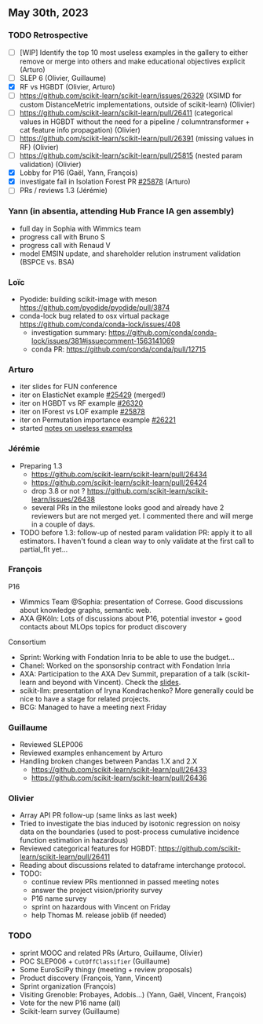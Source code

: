 ## May 30th, 2023

### TODO Retrospective

- [ ] [WIP] Identify the top 10 most useless examples in the gallery to either remove or merge into others and make educational objectives explicit (Arturo)
- [ ] SLEP 6 (Olivier, Guillaume)
- [x] RF vs HGBDT (Olivier, Arturo)
- [ ] https://github.com/scikit-learn/scikit-learn/issues/26329 (XSIMD for custom DistanceMetric implementations, outside of scikit-learn) (Olivier)
- [ ] https://github.com/scikit-learn/scikit-learn/pull/26411 (categorical values in HGBDT without the need for a pipeline / columntransformer + cat feature info propagation)  (Olivier)
- [ ] https://github.com/scikit-learn/scikit-learn/pull/26391 (missing values in RF) (Olivier)
- [ ] https://github.com/scikit-learn/scikit-learn/pull/25815 (nested param validation) (Olivier)
- [x] Lobby for P16 (Gaël, Yann, François)
- [x] investigate fail in Isolation Forest PR [#25878](https://github.com/scikit-learn/scikit-learn/pull/25878) (Arturo)
- [ ] PRs / reviews 1.3 (Jérémie)

### Yann (in absentia, attending Hub France IA gen assembly)

- full day in Sophia with Wimmics team
- progress call with Bruno S
- progress call with Renaud V
- model EMSIN update, and shareholder relution instrument validation (BSPCE vs. BSA)

### Loïc

- Pyodide: building scikit-image with meson https://github.com/pyodide/pyodide/pull/3874
- conda-lock bug related to osx virtual package https://github.com/conda/conda-lock/issues/408
  + investigation summary: https://github.com/conda/conda-lock/issues/381#issuecomment-1563141069
  + conda PR: https://github.com/conda/conda/pull/12715

### Arturo

- iter slides for FUN conference
- iter on ElasticNet example [#25429](https://github.com/scikit-learn/scikit-learn/pull/25429) (merged!)
- iter on HGBDT vs RF example [#26320](https://github.com/scikit-learn/scikit-learn/pull/26320)
- iter on IForest vs LOF example [#25878](https://github.com/scikit-learn/scikit-learn/pull/25878)
- iter on Permutation importance example [#26221](https://github.com/scikit-learn/scikit-learn/pull/26221)
- started [notes on useless examples](https://notes.inria.fr/nhZPcMlCQyWv-xBFkiKUcA#)

### Jérémie

- Preparing 1.3
  - https://github.com/scikit-learn/scikit-learn/pull/26434
  - https://github.com/scikit-learn/scikit-learn/pull/26424
  - drop 3.8 or not ? https://github.com/scikit-learn/scikit-learn/issues/26438
  - several PRs in the milestone looks good and already have 2 reviewers but are not merged yet. I commented there and will merge in a couple of days.
- TODO before 1.3: follow-up of nested param validation PR: apply it to all estimators. I haven't found a clean way to only validate at the first call to partial_fit yet...

### François

P16
- Wimmics Team @Sophia: presentation of Correse. Good discussions about knowledge graphs, semantic web. 
- AXA @Köln: Lots of discussions about P16, potential investor + good contacts about MLOps topics for product discovery

Consortium
- Sprint: Working with Fondation Inria to be able to use the budget...
- Chanel: Worked on the sponsorship contract with Fondation Inria
- AXA: Participation to the AXA Dev Summit, preparation of a talk (scikit-learn and beyond with Vincent). Check the [slides](https://drive.google.com/file/d/1W-n_X6G92CkZ0d6cGcFOjvisMQoLIPLb/view?usp=sharing). 
- scikit-llm: presentation of Iryna Kondrachenko? More generally could be nice to have a stage for related projects. 
- BCG: Managed to have a meeting next Friday

### Guillaume

- Reviewed SLEP006
- Reviewed examples enhancement by Arturo
- Handling broken changes between Pandas 1.X and 2.X
    - https://github.com/scikit-learn/scikit-learn/pull/26433
    - https://github.com/scikit-learn/scikit-learn/pull/26436

### Olivier

- Array API PR follow-up (same links as last week)
- Tried to investigate the bias induced by isotonic regression on noisy data on the boundaries (used to post-process cumulative incidence function estimation in hazardous)
- Reviewed categorical features for HGBDT: https://github.com/scikit-learn/scikit-learn/pull/26411
- Reading about discussions related to dataframe interchange protocol.
- TODO:
    - continue review PRs mentionned in passed meeting notes
    - answer the project vision/priority survey
    - P16 name survey
    - sprint on hazardous with Vincent on Friday
    - help Thomas M. release joblib (if needed) 

### TODO

- sprint MOOC and related PRs (Arturo, Guillaume, Olivier)
- POC SLEP006 + `CutOffClassifier` (Guillaume)
- Some EuroSciPy thingy (meeting + review proposals)
- Product discovery (François, Yann, Vincent)
- Sprint organization (François)
- Visiting Grenoble: Probayes, Adobis...) (Yann, Gaël, Vincent, François)
- Vote for the new P16 name (all)
- Scikit-learn survey (Guillaume)

